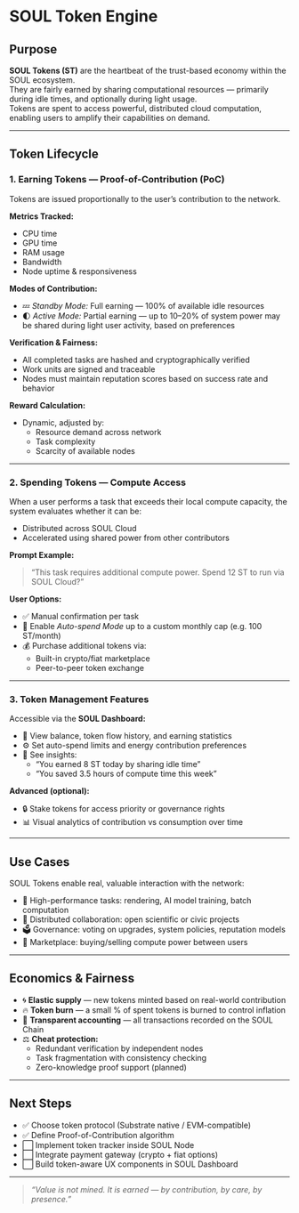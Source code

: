 # SOUL Token Engine

## Purpose

**SOUL Tokens (ST)** are the heartbeat of the trust-based economy within the SOUL ecosystem.  
They are fairly earned by sharing computational resources — primarily during idle times, and optionally during light usage.  
Tokens are spent to access powerful, distributed cloud computation, enabling users to amplify their capabilities on demand.

---

## Token Lifecycle

### 1. Earning Tokens — Proof-of-Contribution (PoC)

Tokens are issued proportionally to the user’s contribution to the network.

**Metrics Tracked:**
- CPU time
- GPU time
- RAM usage
- Bandwidth
- Node uptime & responsiveness

**Modes of Contribution:**
- 💤 *Standby Mode:* Full earning — 100% of available idle resources
- 🌓 *Active Mode:* Partial earning — up to 10–20% of system power may be shared during light user activity, based on preferences

**Verification & Fairness:**
- All completed tasks are hashed and cryptographically verified
- Work units are signed and traceable
- Nodes must maintain reputation scores based on success rate and behavior

**Reward Calculation:**
- Dynamic, adjusted by:
  - Resource demand across network
  - Task complexity
  - Scarcity of available nodes

---

### 2. Spending Tokens — Compute Access

When a user performs a task that exceeds their local compute capacity, the system evaluates whether it can be:

- Distributed across SOUL Cloud
- Accelerated using shared power from other contributors

**Prompt Example:**
> “This task requires additional compute power. Spend 12 ST to run via SOUL Cloud?”

**User Options:**
- ✅ Manual confirmation per task
- 🔁 Enable *Auto-spend Mode* up to a custom monthly cap (e.g. 100 ST/month)
- 💰 Purchase additional tokens via:
  - Built-in crypto/fiat marketplace
  - Peer-to-peer token exchange

---

### 3. Token Management Features

Accessible via the **SOUL Dashboard:**
- 💼 View balance, token flow history, and earning statistics
- ⚙️ Set auto-spend limits and energy contribution preferences
- 🧠 See insights:  
  - “You earned 8 ST today by sharing idle time”  
  - “You saved 3.5 hours of compute time this week”

**Advanced (optional):**
- 🔒 Stake tokens for access priority or governance rights
- 📊 Visual analytics of contribution vs consumption over time

---

## Use Cases

SOUL Tokens enable real, valuable interaction with the network:

- 🚀 High-performance tasks: rendering, AI model training, batch computation
- 🧬 Distributed collaboration: open scientific or civic projects
- 🗳 Governance: voting on upgrades, system policies, reputation models
- 🤝 Marketplace: buying/selling compute power between users

---

## Economics & Fairness

- 🌀 **Elastic supply** — new tokens minted based on real-world contribution
- 🔥 **Token burn** — a small % of spent tokens is burned to control inflation
- 🧾 **Transparent accounting** — all transactions recorded on the SOUL Chain
- ⚖️ **Cheat protection:**
  - Redundant verification by independent nodes
  - Task fragmentation with consistency checking
  - Zero-knowledge proof support (planned)

---

## Next Steps

- ✅ Choose token protocol (Substrate native / EVM-compatible)
- ✅ Define Proof-of-Contribution algorithm
- ⬜ Implement token tracker inside SOUL Node
- ⬜ Integrate payment gateway (crypto + fiat options)
- ⬜ Build token-aware UX components in SOUL Dashboard

---

> *“Value is not mined. It is earned — by contribution, by care, by presence.”*
